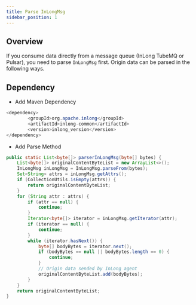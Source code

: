 ```yaml
---
title: Parse InLongMsg
sidebar_position: 1
---
```


## Overview
If you consume data directly from a message queue (InLong TubeMQ or Pulsar), you need to parse `InLongMsg` first. Origin data can be parsed in the following ways.

## Dependency
- Add Maven Dependency
```java
<dependency>
        <groupId>org.apache.inlong</groupId>
        <artifactId>inlong-common</artifactId>
        <version>inlong_version</version>
</dependency>
```

- Add Parse Method
```java
public static List<byte[]> parserInLongMsg(byte[] bytes) {
    List<byte[]> originalContentByteList = new ArrayList<>();
    InLongMsg inLongMsg = InLongMsg.parseFrom(bytes);
    Set<String> attrs = inLongMsg.getAttrs();
    if (CollectionUtils.isEmpty(attrs)) {
        return originalContentByteList;
    }
    for (String attr : attrs) {
        if (attr == null) {
            continue;
        }
        Iterator<byte[]> iterator = inLongMsg.getIterator(attr);
        if (iterator == null) {
            continue;
        }
        while (iterator.hasNext()) {
            byte[] bodyBytes = iterator.next();
            if (bodyBytes == null || bodyBytes.length == 0) {
                continue;
            }
            // Origin data sended by InLong agent
            originalContentByteList.add(bodyBytes);
        }
    }
    return originalContentByteList;
}
```